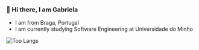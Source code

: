 ### 👋 Hi there, I am Gabriela
- I am from Braga, Portugal
- I am currently studying Software Engineering at Universidade do Minho

![Top Langs](https://github-readme-stats.vercel.app/api/top-langs/?username=gabrielasfc&layout=compact&theme=github_dark)
